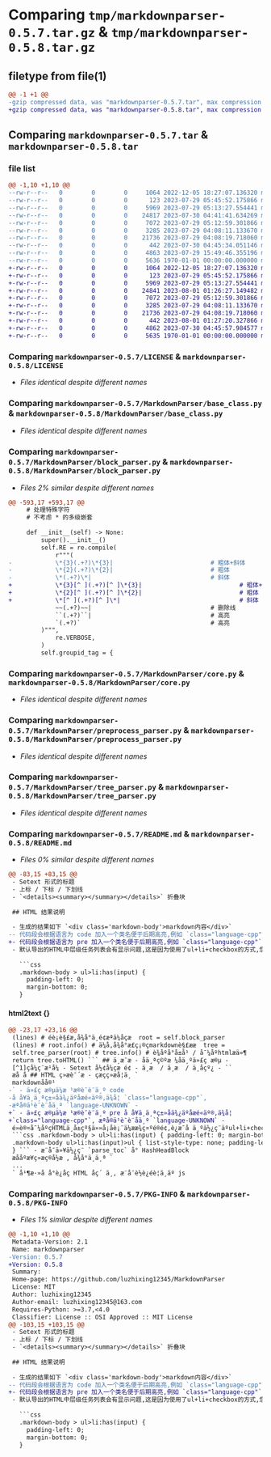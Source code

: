 # Comparing `tmp/markdownparser-0.5.7.tar.gz` & `tmp/markdownparser-0.5.8.tar.gz`

## filetype from file(1)

```diff
@@ -1 +1 @@
-gzip compressed data, was "markdownparser-0.5.7.tar", max compression
+gzip compressed data, was "markdownparser-0.5.8.tar", max compression
```

## Comparing `markdownparser-0.5.7.tar` & `markdownparser-0.5.8.tar`

### file list

```diff
@@ -1,10 +1,10 @@
--rw-r--r--   0        0        0     1064 2022-12-05 18:27:07.136320 markdownparser-0.5.7/LICENSE
--rw-r--r--   0        0        0      123 2023-07-29 05:45:52.175866 markdownparser-0.5.7/MarkdownParser/__init__.py
--rw-r--r--   0        0        0     5969 2023-07-29 05:13:27.554441 markdownparser-0.5.7/MarkdownParser/base_class.py
--rw-r--r--   0        0        0    24817 2023-07-30 04:41:41.634269 markdownparser-0.5.7/MarkdownParser/block_parser.py
--rw-r--r--   0        0        0     7072 2023-07-29 05:12:59.301866 markdownparser-0.5.7/MarkdownParser/core.py
--rw-r--r--   0        0        0     3285 2023-07-29 04:08:11.133670 markdownparser-0.5.7/MarkdownParser/preprocess_parser.py
--rw-r--r--   0        0        0    21736 2023-07-29 04:08:19.718060 markdownparser-0.5.7/MarkdownParser/tree_parser.py
--rw-r--r--   0        0        0      442 2023-07-30 04:45:34.051146 markdownparser-0.5.7/pyproject.toml
--rw-r--r--   0        0        0     4863 2023-07-29 15:49:46.355196 markdownparser-0.5.7/README.md
--rw-r--r--   0        0        0     5636 1970-01-01 00:00:00.000000 markdownparser-0.5.7/PKG-INFO
+-rw-r--r--   0        0        0     1064 2022-12-05 18:27:07.136320 markdownparser-0.5.8/LICENSE
+-rw-r--r--   0        0        0      123 2023-07-29 05:45:52.175866 markdownparser-0.5.8/MarkdownParser/__init__.py
+-rw-r--r--   0        0        0     5969 2023-07-29 05:13:27.554441 markdownparser-0.5.8/MarkdownParser/base_class.py
+-rw-r--r--   0        0        0    24841 2023-08-01 01:26:27.149482 markdownparser-0.5.8/MarkdownParser/block_parser.py
+-rw-r--r--   0        0        0     7072 2023-07-29 05:12:59.301866 markdownparser-0.5.8/MarkdownParser/core.py
+-rw-r--r--   0        0        0     3285 2023-07-29 04:08:11.133670 markdownparser-0.5.8/MarkdownParser/preprocess_parser.py
+-rw-r--r--   0        0        0    21736 2023-07-29 04:08:19.718060 markdownparser-0.5.8/MarkdownParser/tree_parser.py
+-rw-r--r--   0        0        0      442 2023-08-01 01:27:20.327866 markdownparser-0.5.8/pyproject.toml
+-rw-r--r--   0        0        0     4862 2023-07-30 04:45:57.984577 markdownparser-0.5.8/README.md
+-rw-r--r--   0        0        0     5635 1970-01-01 00:00:00.000000 markdownparser-0.5.8/PKG-INFO
```

### Comparing `markdownparser-0.5.7/LICENSE` & `markdownparser-0.5.8/LICENSE`

 * *Files identical despite different names*

### Comparing `markdownparser-0.5.7/MarkdownParser/base_class.py` & `markdownparser-0.5.8/MarkdownParser/base_class.py`

 * *Files identical despite different names*

### Comparing `markdownparser-0.5.7/MarkdownParser/block_parser.py` & `markdownparser-0.5.8/MarkdownParser/block_parser.py`

 * *Files 2% similar despite different names*

```diff
@@ -593,17 +593,17 @@
     # 处理特殊字符
     # 不考虑 * 的多级嵌套
 
     def __init__(self) -> None:
         super().__init__()
         self.RE = re.compile(
             r"""(
-            \*{3}(.+?)\*{3}|                           # 粗体+斜体
-            \*{2}(.+?)\*{2}|                           # 粗体
-            \*(.+?)\*|                                 # 斜体
+            \*{3}[^ ](.+?)[^ ]\*{3}|                           # 粗体+斜体
+            \*{2}[^ ](.+?)[^ ]\*{2}|                           # 粗体
+            \*[^ ](.+?)[^ ]\*|                                 # 斜体
             ~~(.+?)~~|                                 # 删除线
             ``(.+?)``|                                 # 高亮
             `(.+?)`                                    # 高亮
         )""",
             re.VERBOSE,
         )
         self.groupid_tag = {
```

### Comparing `markdownparser-0.5.7/MarkdownParser/core.py` & `markdownparser-0.5.8/MarkdownParser/core.py`

 * *Files identical despite different names*

### Comparing `markdownparser-0.5.7/MarkdownParser/preprocess_parser.py` & `markdownparser-0.5.8/MarkdownParser/preprocess_parser.py`

 * *Files identical despite different names*

### Comparing `markdownparser-0.5.7/MarkdownParser/tree_parser.py` & `markdownparser-0.5.8/MarkdownParser/tree_parser.py`

 * *Files identical despite different names*

### Comparing `markdownparser-0.5.7/README.md` & `markdownparser-0.5.8/README.md`

 * *Files 0% similar despite different names*

```diff
@@ -83,15 +83,15 @@
 - Setext 形式的标题
 - 上标 / 下标 / 下划线
 - `<details><summary></summary></details>` 折叠块
 
 ## HTML 结果说明
 
 - 生成的结果如下 `<div class='markdown-body'>markdown内容</div>`
-- 代码段会根据语言为 code 加入一个类名便于后期高亮,例如 `class="language-cpp"`, 未定义语言则为 `language-UNKNOWN`
+- 代码段会根据语言为 pre 加入一个类名便于后期高亮,例如 `class="language-cpp"`, 未定义语言则为 `language-UNKNOWN`
 - 默认导出的HTML中层级任务列表会有显示问题,这是因为使用了ul+li+checkbox的方式,您需要添加以下css样式修正
 
   ```css
   .markdown-body > ul>li:has(input) {
     padding-left: 0;
     margin-bottom: 0;
   }
```

#### html2text {}

```diff
@@ -23,17 +23,16 @@
 (lines) # éè¡è§£æ,å¾å°ä¸é¢æªä¼åçæ  root = self.block_parser
 (lines) # root.info() # ä¼å,å¾å°æ­£ç¡®çmarkdownè§£ææ  tree =
 self.tree_parser(root) # tree.info() # è¾åºå°å±å¹ / å¯¼åºhtmlæä»¶
 return tree.toHTML() ``` ## ä¸æ¯æ - åä¸ªç©ºæ ¼åä¸ºä»£ç æ®µ -
 [^1]çå¼ç¨æ¹å¼ - Setext å½¢å¼çæ é¢ - ä¸æ  / ä¸æ  / ä¸åçº¿ - ``
 æå å ## HTML ç»æè¯´æ - çæçç»æå¦ä¸ `
 markdownåå®¹
-` - ä»£ç æ®µä¼æ ¹æ®è¯­è¨ä¸º code
-å å¥ä¸ä¸ªç±»åä¾¿äºåæé«äº®,ä¾å¦ `class="language-cpp"`,
-æªå®ä¹è¯­è¨åä¸º `language-UNKNOWN` -
+` - ä»£ç æ®µä¼æ ¹æ®è¯­è¨ä¸º pre å å¥ä¸ä¸ªç±»åä¾¿äºåæé«äº®,ä¾å¦
+`class="language-cpp"`, æªå®ä¹è¯­è¨åä¸º `language-UNKNOWN` -
 é»è®¤å¯¼åºçHTMLä¸­å±çº§ä»»å¡åè¡¨ä¼ææ¾ç¤ºé®é¢,è¿æ¯å ä¸ºä½¿ç¨äºul+li+checkboxçæ¹å¼,æ¨éè¦æ·»å ä»¥ä¸cssæ ·å¼ä¿®æ­£
 ```css .markdown-body > ul>li:has(input) { padding-left: 0; margin-bottom: 0; }
 .markdown-body ul>li:has(input)>ul { list-style-type: none; padding-left: 8px;
 } ``` - æ¨å¯ä»¥ä½¿ç¨ `parse_toc` å° HashHeadBlock
 æååºæ¥ç»æç®å½æ , å¾å°ä¸ä¸ª `
 ...
 ` å¹¶æ·»å å°è¿åç HTML åç´ ä¸­, æ¨å¯è½è¿éè¦ä¸äº js
```

### Comparing `markdownparser-0.5.7/PKG-INFO` & `markdownparser-0.5.8/PKG-INFO`

 * *Files 1% similar despite different names*

```diff
@@ -1,10 +1,10 @@
 Metadata-Version: 2.1
 Name: markdownparser
-Version: 0.5.7
+Version: 0.5.8
 Summary: 
 Home-page: https://github.com/luzhixing12345/MarkdownParser
 License: MIT
 Author: luzhixing12345
 Author-email: luzhixing12345@163.com
 Requires-Python: >=3.7,<4.0
 Classifier: License :: OSI Approved :: MIT License
@@ -103,15 +103,15 @@
 - Setext 形式的标题
 - 上标 / 下标 / 下划线
 - `<details><summary></summary></details>` 折叠块
 
 ## HTML 结果说明
 
 - 生成的结果如下 `<div class='markdown-body'>markdown内容</div>`
-- 代码段会根据语言为 code 加入一个类名便于后期高亮,例如 `class="language-cpp"`, 未定义语言则为 `language-UNKNOWN`
+- 代码段会根据语言为 pre 加入一个类名便于后期高亮,例如 `class="language-cpp"`, 未定义语言则为 `language-UNKNOWN`
 - 默认导出的HTML中层级任务列表会有显示问题,这是因为使用了ul+li+checkbox的方式,您需要添加以下css样式修正
 
   ```css
   .markdown-body > ul>li:has(input) {
     padding-left: 0;
     margin-bottom: 0;
   }
```

